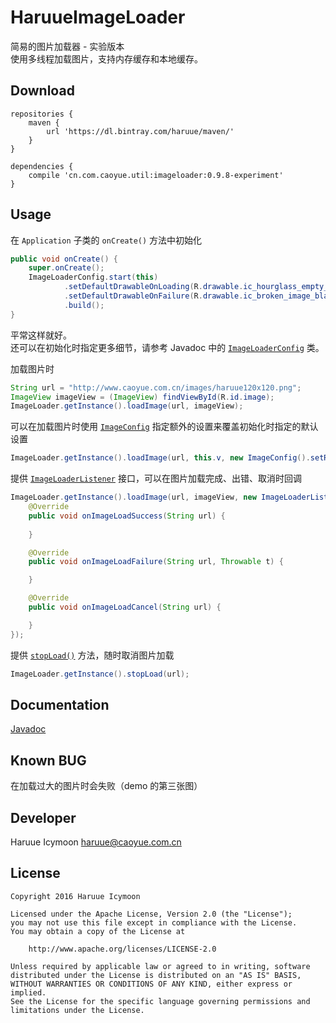# HaruueImageLoader
简易的图片加载器 - 实验版本    
使用多线程加载图片，支持内存缓存和本地缓存。    

## Download
``` Gradle
repositories {
    maven {
        url 'https://dl.bintray.com/haruue/maven/'
    }
}

dependencies {
    compile 'cn.com.caoyue.util:imageloader:0.9.8-experiment'
}

```

## Usage
在 `Application` 子类的 `onCreate()` 方法中初始化    

``` Java
public void onCreate() {
    super.onCreate();
    ImageLoaderConfig.start(this)
            .setDefaultDrawableOnLoading(R.drawable.ic_hourglass_empty_black_24dp)       //指定加载时显示的 Drawable
            .setDefaultDrawableOnFailure(R.drawable.ic_broken_image_black_24dp)     //指定加载失败时显示的 Drawable
            .build();   
}

```    
平常这样就好。    
还可以在初始化时指定更多细节，请参考 Javadoc 中的 [`ImageLoaderConfig`](http://haruue.github.io/HaruueImageLoader/cn/com/caoyue/imageloader/ImageLoaderConfig.html) 类。    

加载图片时    

``` Java
String url = "http://www.caoyue.com.cn/images/haruue120x120.png";
ImageView imageView = (ImageView) findViewById(R.id.image);
ImageLoader.getInstance().loadImage(url, imageView);

```    

可以在加载图片时使用 [`ImageConfig`](http://haruue.github.io/HaruueImageLoader/cn/com/caoyue/imageloader/ImageConfig.html) 指定额外的设置来覆盖初始化时指定的默认设置    

``` Java
ImageLoader.getInstance().loadImage(url, this.v, new ImageConfig().setRefresh().setFillView());

```    

提供 [`ImageLoaderListener`](http://haruue.github.io/HaruueImageLoader/cn/com/caoyue/imageloader/ImageLoaderListener.html) 接口，可以在图片加载完成、出错、取消时回调    

``` Java
ImageLoader.getInstance().loadImage(url, imageView, new ImageLoaderListener() {
    @Override
    public void onImageLoadSuccess(String url) {
            
    }

    @Override
    public void onImageLoadFailure(String url, Throwable t) {

    }

    @Override
    public void onImageLoadCancel(String url) {

    }
});

```    

提供 [`stopLoad()`](http://haruue.github.io/HaruueImageLoader/cn/com/caoyue/imageloader/ImageLoader.html#stopLoad-java.lang.String-) 方法，随时取消图片加载    

``` Java 
ImageLoader.getInstance().stopLoad(url);

```

## Documentation
[Javadoc](http://haruue.github.io/HaruueImageLoader/)    

## Known BUG
在加载过大的图片时会失败（demo 的第三张图）    

## Developer
Haruue Icymoon <haruue@caoyue.com.cn>

## License

```License
Copyright 2016 Haruue Icymoon

Licensed under the Apache License, Version 2.0 (the "License");
you may not use this file except in compliance with the License.
You may obtain a copy of the License at

    http://www.apache.org/licenses/LICENSE-2.0

Unless required by applicable law or agreed to in writing, software
distributed under the License is distributed on an "AS IS" BASIS,
WITHOUT WARRANTIES OR CONDITIONS OF ANY KIND, either express or implied.
See the License for the specific language governing permissions and
limitations under the License.
```
